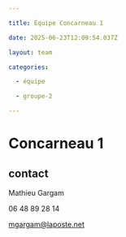 ```yaml
---

title: Équipe Concarneau 1

date: 2025-06-23T12:09:54.037Z

layout: team

categories:

  - équipe

  - groupe-2

---
```


# Concarneau 1



## contact 

Mathieu Gargam

 06 48 89 28 14

mgargam@laposte.net

